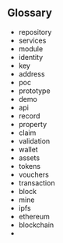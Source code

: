 ## Glossary

* repository
* services
* module
* identity
* key
* address
* poc
* prototype
* demo
* api
* record
* property
* claim
* validation
* wallet
* assets
* tokens
* vouchers
* transaction
* block
* mine
* ipfs
* ethereum
* blockchain
* 